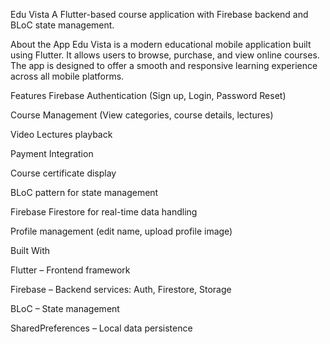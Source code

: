 
Edu Vista
A Flutter-based course application with Firebase backend and BLoC state management.

About the App
Edu Vista is a modern educational mobile application built using Flutter. It allows users to browse, purchase, and view online courses. The app is designed to offer a smooth and responsive learning experience across all mobile platforms.

Features
 Firebase Authentication (Sign up, Login, Password Reset)

 Course Management (View categories, course details, lectures)

 Video Lectures playback

 Payment Integration

 Course certificate display

 BLoC pattern for state management

 Firebase Firestore for real-time data handling

 Profile management (edit name, upload profile image)

Built With

Flutter – Frontend framework

Firebase – Backend services: Auth, Firestore, Storage

BLoC – State management

SharedPreferences – Local data persistence
